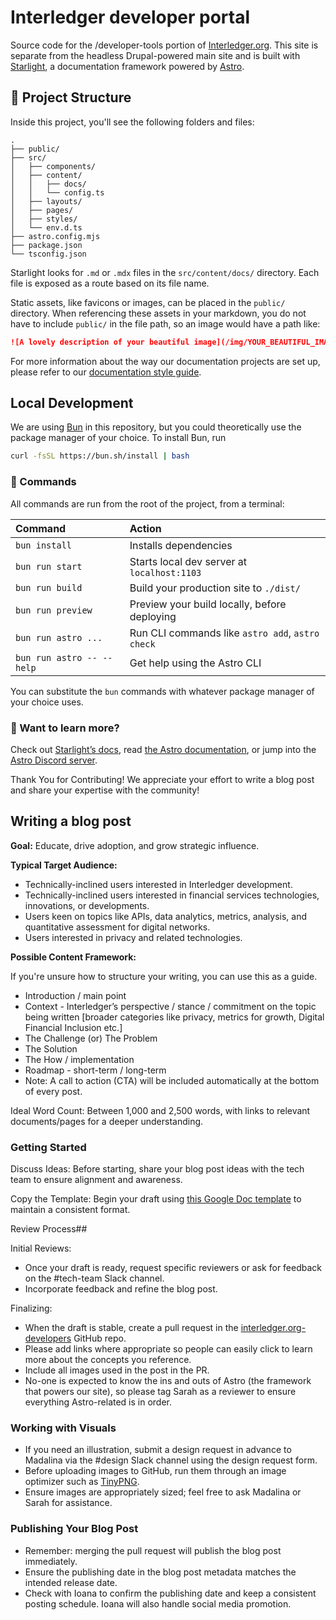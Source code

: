 # Interledger developer portal

Source code for the /developer-tools portion of [Interledger.org](https://interledger.org/). This site is separate from the headless Drupal-powered main site and is built with [Starlight](https://starlight.astro.build/), a documentation framework powered by [Astro](https://astro.build/).

## 🚀 Project Structure

Inside this project, you'll see the following folders and files:

```
.
├── public/
├── src/
│   ├── components/
│   ├── content/
│   │   ├── docs/
│   │   └── config.ts
│   ├── layouts/
│   ├── pages/
│   ├── styles/
│   └── env.d.ts
├── astro.config.mjs
├── package.json
└── tsconfig.json
```

Starlight looks for `.md` or `.mdx` files in the `src/content/docs/` directory. Each file is exposed as a route based on its file name.

Static assets, like favicons or images, can be placed in the `public/` directory. When referencing these assets in your markdown, you do not have to include `public/` in the file path, so an image would have a path like:

```md
![A lovely description of your beautiful image](/img/YOUR_BEAUTIFUL_IMAGE.png)
```

For more information about the way our documentation projects are set up, please refer to our [documentation style guide](https://interledger.tech/#docs-site-building).

## Local Development

We are using [Bun](https://bun.sh/) in this repository, but you could theoretically use the package manager of your choice. To install Bun, run

```sh
curl -fsSL https://bun.sh/install | bash
```

### 🧞 Commands

All commands are run from the root of the project, from a terminal:

| Command                   | Action                                           |
| :------------------------ | :----------------------------------------------- |
| `bun install`             | Installs dependencies                            |
| `bun run start`           | Starts local dev server at `localhost:1103`      |
| `bun run build`           | Build your production site to `./dist/`          |
| `bun run preview`         | Preview your build locally, before deploying     |
| `bun run astro ...`       | Run CLI commands like `astro add`, `astro check` |
| `bun run astro -- --help` | Get help using the Astro CLI                     |

You can substitute the `bun` commands with whatever package manager of your choice uses.

### 👀 Want to learn more?

Check out [Starlight’s docs](https://starlight.astro.build/), read [the Astro documentation](https://docs.astro.build), or jump into the [Astro Discord server](https://astro.build/chat).

Thank You for Contributing! We appreciate your effort to write a blog post and share your expertise with the community!

## Writing a blog post

**Goal:** Educate, drive adoption, and grow strategic influence.

**Typical Target Audience:**

* Technically-inclined users interested in Interledger development.
* Technically-inclined users interested in financial services technologies, innovations, or developments.
* Users keen on topics like APIs, data analytics, metrics, analysis, and quantitative assessment for digital networks.
* Users interested in privacy and related technologies.

**Possible Content Framework:**

If you're unsure how to structure your writing, you can use this as a guide.

* Introduction / main point
* Context - Interledger’s perspective / stance / commitment on the topic being written [broader categories like privacy, metrics for growth, Digital Financial Inclusion etc.]
* The Challenge (or) The Problem
* The Solution
* The How / implementation
* Roadmap - short-term / long-term
* Note: A call to action (CTA) will be included automatically at the bottom of every post.

Ideal Word Count: Between 1,000 and 2,500 words, with links to relevant documents/pages for a deeper understanding.

### Getting Started

Discuss Ideas: Before starting, share your blog post ideas with the tech team to ensure alignment and awareness.

Copy the Template: Begin your draft using [this Google Doc template](https://docs.google.com/document/d/1L7vzsYORg9xmf72ljTdmyekpq2vJ7eQZ9atM2uAXgUM/edit?usp=sharing) to maintain a consistent format.

Review Process## 

Initial Reviews:

* Once your draft is ready, request specific reviewers or ask for feedback on the #tech-team Slack channel.
* Incorporate feedback and refine the blog post.

Finalizing:

* When the draft is stable, create a pull request in the [interledger.org-developers](https://github.com/interledger/interledger.org-developers) GitHub repo.
* Please add links where appropriate so people can easily click to learn more about the concepts you reference.
* Include all images used in the post in the PR.
* No-one is expected to know the ins and outs of Astro (the framework that powers our site), so please tag Sarah as a reviewer to ensure everything Astro-related is in order.

### Working with Visuals 

* If you need an illustration, submit a design request in advance to Madalina via the #design Slack channel using the design request form.
* Before uploading images to GitHub, run them through an image optimizer such as [TinyPNG](https://tinypng.com/).
* Ensure images are appropriately sized; feel free to ask Madalina or Sarah for assistance.

### Publishing Your Blog Post

* Remember: merging the pull request will publish the blog post immediately.
* Ensure the publishing date in the blog post metadata matches the intended release date.
* Check with Ioana to confirm the publishing date and keep a consistent posting schedule. Ioana will also handle social media promotion.

